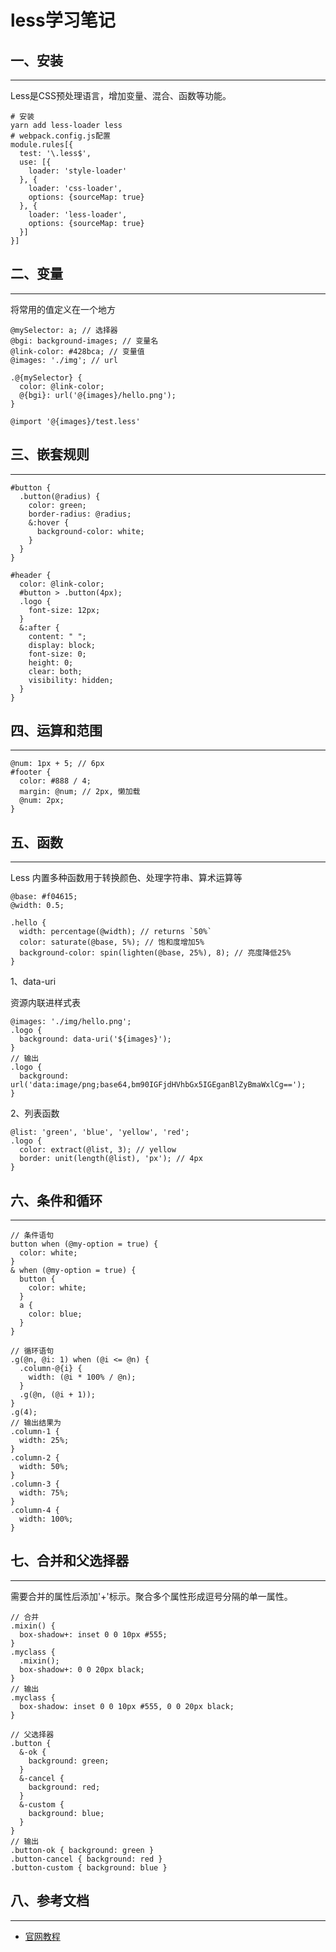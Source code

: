 <!-- 2017/7/20  -->

# less学习笔记

## 一、安装

---

Less是CSS预处理语言，增加变量、混合、函数等功能。

```shell
# 安装
yarn add less-loader less
# webpack.config.js配置
module.rules[{
  test: '\.less$',
  use: [{
    loader: 'style-loader'
  }, {
    loader: 'css-loader',
    options: {sourceMap: true}
  }, {
    loader: 'less-loader',
    options: {sourceMap: true}
  }]
}]
```

## 二、变量

---

将常用的值定义在一个地方

```less
@mySelector: a; // 选择器
@bgi: background-images; // 变量名
@link-color: #428bca; // 变量值
@images: './img'; // url

.@{mySelector} {
  color: @link-color;
  @{bgi}: url('@{images}/hello.png');
}

@import '@{images}/test.less'
```

## 三、嵌套规则

---

```less
#button {
  .button(@radius) {
    color: green;
    border-radius: @radius;
    &:hover {
      background-color: white;
    }
  }
}

#header {
  color: @link-color;
  #button > .button(4px);
  .logo {
    font-size: 12px;
  }
  &:after {
    content: " ";
    display: block;
    font-size: 0;
    height: 0;
    clear: both;
    visibility: hidden;
  }
}
```

## 四、运算和范围

---

```less
@num: 1px + 5; // 6px
#footer {
  color: #888 / 4;
  margin: @num; // 2px, 懒加载
  @num: 2px;
}
```

## 五、函数

---

Less 内置多种函数用于转换颜色、处理字符串、算术运算等

```less
@base: #f04615;
@width: 0.5;

.hello {
  width: percentage(@width); // returns `50%`
  color: saturate(@base, 5%); // 饱和度增加5%
  background-color: spin(lighten(@base, 25%), 8); // 亮度降低25%
}
```

1、data-uri

资源内联进样式表

```less
@images: './img/hello.png';
.logo {
  background: data-uri('${images}');
}
// 输出
.logo {
  background: url('data:image/png;base64,bm90IGFjdHVhbGx5IGEganBlZyBmaWxlCg==');
}
```

2、列表函数

```less
@list: 'green', 'blue', 'yellow', 'red';
.logo {
  color: extract(@list, 3); // yellow
  border: unit(length(@list), 'px'); // 4px
}
```

## 六、条件和循环

---

```less
// 条件语句
button when (@my-option = true) {
  color: white;
}
& when (@my-option = true) {
  button {
    color: white;
  }
  a {
    color: blue;
  }
}

// 循环语句
.g(@n, @i: 1) when (@i <= @n) {
  .column-@{i} {
    width: (@i * 100% / @n);
  }
  .g(@n, (@i + 1));
}
.g(4);
// 输出结果为
.column-1 {
  width: 25%;
}
.column-2 {
  width: 50%;
}
.column-3 {
  width: 75%;
}
.column-4 {
  width: 100%;
}
```

## 七、合并和父选择器

---

需要合并的属性后添加'+'标示。聚合多个属性形成逗号分隔的单一属性。

```less
// 合并
.mixin() {
  box-shadow+: inset 0 0 10px #555;
}
.myclass {
  .mixin();
  box-shadow+: 0 0 20px black;
}
// 输出
.myclass {
  box-shadow: inset 0 0 10px #555, 0 0 20px black;
}

// 父选择器
.button {
  &-ok {
    background: green;
  }
  &-cancel {
    background: red;
  }
  &-custom {
    background: blue;
  }
}
// 输出
.button-ok { background: green }
.button-cancel { background: red }
.button-custom { background: blue }
```

## 八、参考文档

---

- [官网教程](http://less.bootcss.com/features/#variables-feature)</br>
